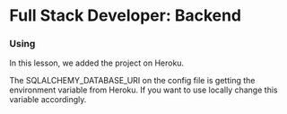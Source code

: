 # Full Stack Developer: Backend

### Using

In this lesson, we added the project on Heroku.

The SQLALCHEMY_DATABASE_URI on the config file is getting the environment variable from Heroku. If you want to use locally change this variable accordingly.
